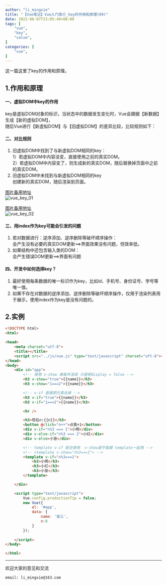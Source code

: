 ```yaml
---
author: "li_mingxie"
title: "【Vue笔记】Vue入门简介_key的作用和原理(09)"
date: 2022-06-07T23:05:49+08:00
tags: [
    "vue",
    "key",
    "value",
]
categories: [
    "vue",
]
---
```


这一篇这里了key的作用和原理。  <!--more-->

## 1.作用和原理

#### 一、虚拟DOM中key的作用

key是虚拟DOM对象的标识，当状态中的数据发生变化时，Vue会跟据【新数据】生成【新的虚拟DOM】，  
随后Vue进行【新虚拟DOM】与【旧虚拟DOM】的差异比较，比较规则如下：

#### 二、对比规则

1. 旧虚拟DOM中找到了与新虚拟DOM相同的key：  
    1）若虚拟DOM中内容没变，直接使用之前的真实DOM。  
    2）若虚拟DOM中内容变了，则生成新的真实DOM，随后替换掉页面中之前的真实DOM。  
2. 旧虚拟DOM中未找到与新虚拟DOM相同的key  
    创建新的真实DOM，随后渲染到页面。  

[图片备用地址](https://limingxie.github.io/images/js/vue/vue_key_01.png)  
![vue_key_01](https://mingxie-blog.oss-cn-beijing.aliyuncs.com/image/js/vue/vue_key_01.png?x-oss-process=image/resize,w_700,m_lfit)

[图片备用地址](https://limingxie.github.io/images/js/vue/vue_key_02.png)  
![vue_key_02](https://mingxie-blog.oss-cn-beijing.aliyuncs.com/image/js/vue/vue_key_02.png?x-oss-process=image/resize,w_700,m_lfit)

#### 三、用index作为key可能会引发的问题

1. 若对数据进行：逆序添加、逆序删除等破坏顺序操作：  
    会产生没有必要的真实DOM更新==>界面效果没有问题，但效率低。  
2. 如果结构中还包含输入类的DOM：  
    会产生错误DOM更新==>界面有问题  

#### 四、开发中如何选择key？

1. 最好使用每条数据的唯一标识作为key，比如id、手机号、身份证号、学号等唯一值。  
2. 如果不存在对数据的逆序添加、逆序删除等破坏顺序操作，仅用于渲染列表用于展示，使用index作为key是没有问题的。  

## 2.实例

```html
<!DOCTYPE html>
<html>

<head>
    <meta charset="utf-8">
    <title></title>
    <script src="../js/vue.js" type="text/javascript" charset="uft-8"></script>
</head>
<body>
    <div id="app">
        <!-- 使用 v-show 做条件渲染 只是把display = false -->
        <h3 v-show="true">{{name}}</h3>
        <h3 v-show="1===2">{{name}}</h3>

        <!-- v-if 直接把元素去掉 -->
        <h3 v-if="true">{{name}}</h3>
        <h3 v-if="1===2">{{name}}</h3>

        <hr />

        <h3>现在n:{{n}}</h3>
        <button @click="n++">点我+1</button>
        <div v-if="n%3 === 1">小明</div>
        <div v-else-if="n%3 === 2">小红</div>
        <div v-else>小张</div>

        <!-- template v-if 配合使用  v-show是不能跟 template一起用 -->
        <!-- <template v-show="n%3===1"> -->
        <template v-if="n%3===1">
            <h3>小明</h3>
            <h3>小红</h3>
            <h3>小张</h3>
        </template>

    </div>

    <script type="text/javascript">
        Vue.config.productionTip = false;
        new Vue({
            el: '#app',
            data: {
                name: '张三',
                n:0
            }
        });
        
    </script>
</body>

</html>
```

----------------------------------------------
欢迎大家的意见和交流

`email: li_mingxie@163.com`
